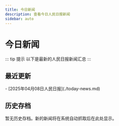 ```yaml
---
title: 今日新闻
description: 查看今日人民日报新闻
sidebar: auto
---
```


# 今日新闻

::: tip 提示
以下是最新的人民日报新闻汇总
:::

## 最近更新
<div id="current-date">
- [2025年04月08日人民日报](./today-news.md)
</div>

<script>
export default {
  mounted() {
    this.updateCurrentDate();
  },
  methods: {
    updateCurrentDate() {
      // 获取北京时间
      const now = new Date();
      const beijingOffset = 8; // 北京时间为UTC+8
      const utc = now.getTime() + (now.getTimezoneOffset() * 60000);
      const beijingTime = new Date(utc + (3600000 * beijingOffset));
      
      // 格式化日期为"YYYY年MM月DD日"
      const year = beijingTime.getFullYear();
      const month = String(beijingTime.getMonth() + 1).padStart(2, '0');
      const day = String(beijingTime.getDate()).padStart(2, '0');
      
      const dateString = `${year}年${month}月${day}日`;
      
      // 更新链接文本中的日期部分
      const dateElement = document.getElementById('current-date');
      if (dateElement) {
        dateElement.innerHTML = `- [${dateString}人民日报](./today-news.md)`;
      }
    }
  }
}
</script>

## 历史存档
暂无历史存档。新的新闻将在系统自动抓取后在此处显示。 